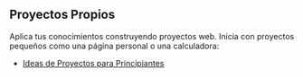 ## Proyectos Propios

Aplica tus conocimientos construyendo proyectos web. Inicia con proyectos pequeños como una página personal o una calculadora:

- [Ideas de Proyectos para Principiantes](https://www.upgrad.com/blog/proyectos-de-programacion-para-principiantes/)


